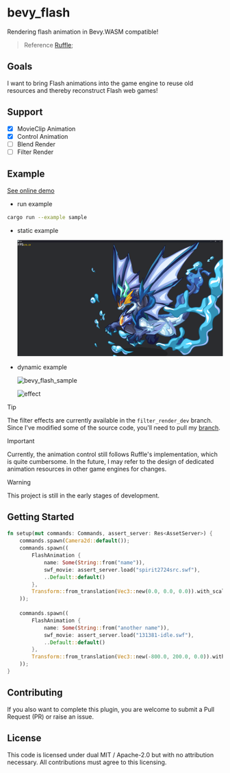 # bevy_flash

Rendering flash animation in Bevy.WASM compatible!
> Reference [Ruffle](https://github.com/ruffle-rs/ruffle/);


## Goals

I want to bring Flash animations into the game engine to reuse old resources and thereby reconstruct Flash web games!


## Support

- [x] MovieClip Animation
- [x] Control Animation
- [ ] Blend Render
- [ ] Filter Render

## Example

[See online demo](https://aojiaoxiaolinlin.github.io/bevy_flash_demo/)

- run example

```bash
cargo run --example sample
```

- static example

    ![show_case](./docs/Readme/xiao_hai_shen_long.png)

- dynamic example

    ![bevy_flash_sample](https://github.com/user-attachments/assets/8bf354d0-0c7b-4bce-bd2f-65fb0fcbc590)

    ![effect](./docs/Readme/filter_effect.gif)

> [!TIP]
> The filter effects are currently available in the `filter_render_dev` branch. Since I've modified some of the source code, you'll need to pull my [branch](https://github.com/aojiaoxiaolinlin/bevy/tree/bevy_flash_modify).

> [!IMPORTANT]
> Currently, the animation control still follows Ruffle's implementation, which is quite cumbersome. In the future, I may refer to the design of dedicated animation resources in other game engines for changes.

> [!WARNING]
> This project is still in the early stages of development.

## Getting Started


```rust
fn setup(mut commands: Commands, assert_server: Res<AssetServer>) {
    commands.spawn(Camera2d::default());
    commands.spawn((
        FlashAnimation {
            name: Some(String::from("name")),
            swf_movie: assert_server.load("spirit2724src.swf"),
            ..Default::default()
        },
        Transform::from_translation(Vec3::new(0.0, 0.0, 0.0)).with_scale(Vec3::splat(2.0)),
    ));

    commands.spawn((
        FlashAnimation {
            name: Some(String::from("another name")),
            swf_movie: assert_server.load("131381-idle.swf"),
            ..Default::default()
        },
        Transform::from_translation(Vec3::new(-800.0, 200.0, 0.0)).with_scale(Vec3::splat(6.0)),
    ));
}
```

## Contributing
If you also want to complete this plugin, you are welcome to submit a Pull Request (PR) or raise an issue.  

## License

This code is licensed under dual MIT / Apache-2.0 but with no attribution necessary. All contributions must agree to this licensing.
